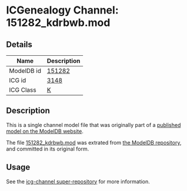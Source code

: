 # ICGenealogy Channel: 151282\_kdrbwb.mod

## Details

Name | Description
---- | -----------
ModelDB id | [151282](http://senselab.med.yale.edu/ModelDB/ShowModel.cshtml?model=151282)
ICG id | [3148](http://icg.neurotheory.ox.ac.uk/channels/1/3148)
ICG Class | [K](http://icg.neurotheory.ox.ac.uk/channels/1)

## Description

This is a single channel model file that was originally part of a [published model on the ModelDB website](http://senselab.med.yale.edu/mModelDB/ShowModel.cshtml?model=151282).

The file [151282\_kdrbwb.mod](151282_kdrbwb.mod) was extrated from [the ModelDB repository](http://senselab.med.yale.edu/ModelDB/ShowModel.cshtml?model=151282), and committed in its original form.

## Usage

See the [icg-channel super-repository](https://github.com/icgenealogy/icg-channels) for more information.